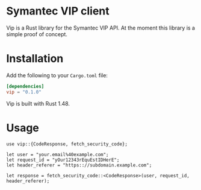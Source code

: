 # Symantec VIP client

Vip is a Rust library for the Symantec VIP API. At the moment this library is a simple proof of concept.

# Installation

Add the following to your `Cargo.toml` file:

```toml
[dependencies]
vip = "0.1.0"
```

Vip is built with Rust 1.48.

# Usage


```rust,ignore
use vip::{CodeResponse, fetch_security_code};

let user = "your.email%40example.com";
let request_id = "yOur12343rEquEstIDHerE";
let header_referer = "https:://subdomain.example.com";

let response = fetch_security_code::<CodeResponse>(user, request_id, header_referer);
```
